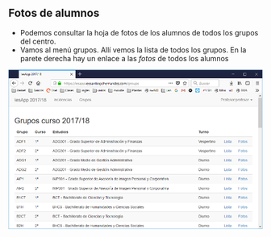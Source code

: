 ## Fotos de alumnos

- Podemos consultar la hoja de fotos de los alumnos de todos los grupos del centro.
- Vamos al menú grupos. Allí vemos la lista de todos los grupos. En la parete derecha hay un enlace a las _fotos_ de todos los alumnos

![](img/grupos.png)